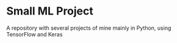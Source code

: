 # Small ML Project
A repository with several projects of mine mainly in Python, using TensorFlow and Keras

